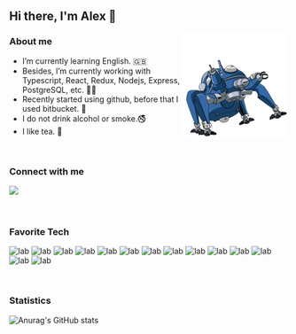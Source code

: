 ## Hi there, I'm Alex :wave:

<img src='./assets/tachikoma.gif' align='right' >

### About me

- I’m currently learning English. :uk:
- Besides, I’m currently working with Typescript, React, Redux, Nodejs, Express, PostgreSQL, etc. :technologist: 
- Recently started using github, before that I used bitbucket. :eyes:
- I do not drink alcohol or smoke.:no_smoking:
- I like tea. :tea:

<br>

### Connect with me
[<img height="24" src="https://cdn.jsdelivr.net/npm/simple-icons@v5/icons/gmail.svg" />](mailto:olishevskyalex@gmai.com)

<br>

### Favorite Tech
![lab](https://img.shields.io/badge/HTML-black?style=for-the-badge&logo=HTML5)
![lab](https://img.shields.io/badge/CSS-black?style=for-the-badge&logo=CSS3)
![lab](https://img.shields.io/badge/Sass-black?style=for-the-badge&logo=Sass)
![lab](https://img.shields.io/badge/JavaScript-black?style=for-the-badge&logo=javascript)
![lab](https://img.shields.io/badge/TypeScript-black?style=for-the-badge&logo=Typescript)
![lab](https://img.shields.io/badge/React-black?style=for-the-badge&logo=react)
![lab](https://img.shields.io/badge/Redux-black?style=for-the-badge&logo=redux)
![lab](https://img.shields.io/badge/Webpack-black?style=for-the-badge&logo=webpack)
![lab](https://img.shields.io/badge/Node.js-black?style=for-the-badge&logo=node.js)
![lab](https://img.shields.io/badge/Express-black?style=for-the-badge&logo=express)
![lab](https://img.shields.io/badge/PostgreSQL-black?style=for-the-badge&logo=PostgreSQL)
![lab](https://img.shields.io/badge/Docker-black?style=for-the-badge&logo=Docker)
![lab](https://img.shields.io/badge/Jest-black?style=for-the-badge&logo=Jest)
![lab](https://img.shields.io/badge/Ubuntu-black?style=for-the-badge&logo=Ubuntu)

<br>

### Statistics

![Anurag's GitHub stats](https://github-readme-stats.vercel.app/api?username=olishevskyalex&show_icons=true&theme=radical&count_private=true&issues_priate=true&include_all_commits=true)
